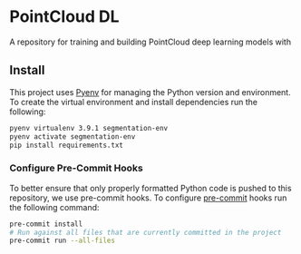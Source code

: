 # PointCloud DL

A repository for training and building PointCloud deep learning models with

## Install

This project uses [Pyenv](https://github.com/pyenv/pyenv#installation) for managing the Python version and environment. To create the virtual environment and install dependencies run the following:

```bash
pyenv virtualenv 3.9.1 segmentation-env
pyenv activate segmentation-env
pip install requirements.txt
```

### Configure Pre-Commit Hooks

To better ensure that only properly formatted Python code is pushed to this repository, we use pre-commit hooks. To configure [pre-commit](https://pre-commit.com/) hooks run the following command:

```bash
pre-commit install
# Run against all files that are currently committed in the project
pre-commit run --all-files
```
